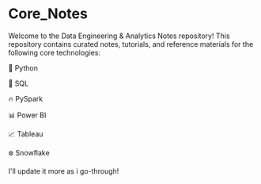 # Core_Notes

Welcome to the Data Engineering & Analytics Notes repository!
This repository contains curated notes, tutorials, and reference materials for the following core technologies:

🐍 Python

🧮 SQL

🔥 PySpark

📊 Power BI

📈 Tableau

❄️ Snowflake 

I'll update it more as i go-through!
